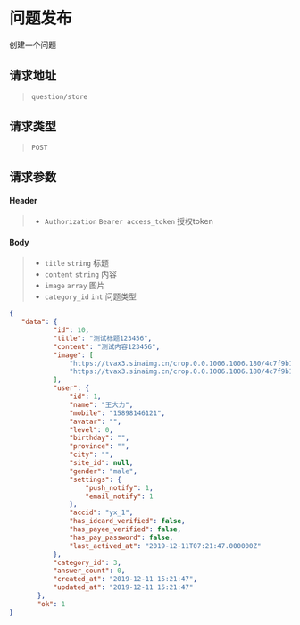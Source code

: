 # 问题发布

创建一个问题

## 请求地址

> `question/store`

## 请求类型

> `POST`

## 请求参数

#### Header

> - `Authorization` `Bearer access_token` 授权token

#### Body

> - `title` `string` 标题
> - `content` `string` 内容
> - `image` `array` 图片
> - `category_id` `int` 问题类型

```json
{
   "data": {
           "id": 10,
           "title": "测试标题123456",
           "content": "测试内容123456",
           "image": [
               "https://tvax3.sinaimg.cn/crop.0.0.1006.1006.180/4c7f9b17ly8fwpigg780qj20ry0ryabc.jpg",
               "https://tvax3.sinaimg.cn/crop.0.0.1006.1006.180/4c7f9b17ly8fwpigg780qj20ry0ryabc.jpg"
           ],
           "user": {
               "id": 1,
               "name": "王大力",
               "mobile": "15898146121",
               "avatar": "",
               "level": 0,
               "birthday": "",
               "province": "",
               "city": "",
               "site_id": null,
               "gender": "male",
               "settings": {
                   "push_notify": 1,
                   "email_notify": 1
               },
               "accid": "yx_1",
               "has_idcard_verified": false,
               "has_payee_verified": false,
               "has_pay_password": false,
               "last_actived_at": "2019-12-11T07:21:47.000000Z"
           },
           "category_id": 3,
           "answer_count": 0,
           "created_at": "2019-12-11 15:21:47",
           "updated_at": "2019-12-11 15:21:47"
       },
       "ok": 1
}
```